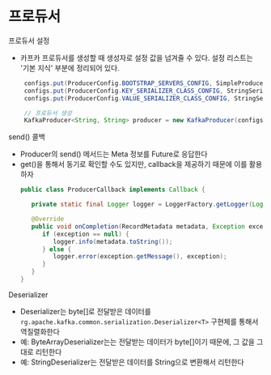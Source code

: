 # 프로듀서
프로듀서 설정 
- 카프카 프로듀서를 생성할 때 생성자로 설정 값을 넘겨줄 수 있다. 설정 리스트는 '기본 지식' 부분에 정리되어 있다. 
   ```java
    configs.put(ProducerConfig.BOOTSTRAP_SERVERS_CONFIG, SimpleProducer.BOOTSTRAP_SERVERS);
    configs.put(ProducerConfig.KEY_SERIALIZER_CLASS_CONFIG, StringSerializer.class.getName());
    configs.put(ProducerConfig.VALUE_SERIALIZER_CLASS_CONFIG, StringSerializer.class.getName());

    // 프로듀서 생성
    KafkaProducer<String, String> producer = new KafkaProducer(configs);
   ```

send() 콜백
- Producer의 send() 메서드는 Meta 정보를 Future로 응답한다
- get()을 통해서 동기로 확인할 수도 있지만, callback을 제공하기 때문에 이를 활용하자
   ```java
   public class ProducerCallback implements Callback {

      private static final Logger logger = LoggerFactory.getLogger(Logger.class);

      @Override
      public void onCompletion(RecordMetadata metadata, Exception exception) {
         if (exception == null) {
            logger.info(metadata.toString());
         } else {
            logger.error(exception.getMessage(), exception);
         }
      }
   }
   ```

Deserializer
- Deserializer는 byte[]로 전달받은 데이터를 `rg.apache.kafka.common.serialization.Deserializer<T>` 구현체를 통해서 역질렬화한다
- 예: ByteArrayDeserializer는는 전달받는 데이터가 byte[]이기 때문에, 그 값을 그대로 리턴한다
- 예: StringDeserializer는 전달받은 데이터를 String으로 변환해서 리턴한다